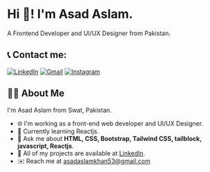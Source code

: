 # Hi 👋! I'm Asad Aslam.

A Frontend Developer and UI/UX Designer from Pakistan.

## 📞 Contact me:
[![LinkedIn](https://img.shields.io/badge/LinkedIn-Profile-blue)](https://www.linkedin.com/in/asad-aslam-2693022b5/)
[![Gmail](https://img.shields.io/badge/Gmail-Email-red)](mailto:your.email@gmail.com)
[![Instagram](https://img.shields.io/badge/Instagram-Profile-pink)](https://www.instagram.com/asadaslam8575?utm_source=ig_web_button_share_sheet&igsh=ZDNlZDc0MzIxNw==)

## 👨‍💻 About Me
I'm Asad Aslam from Swat, Pakistan.

- 🌐 I'm working as a front-end web developer and UI/UX Designer.
- 🔭 Currently learning Reactjs.
- 💬 Ask me about **HTML, CSS, Bootstrap, Tailwind CSS, tailblock, javascript, Reactjs**.
- 📂 All of my projects are available at [LinkedIn](https://www.linkedin.com/in/asad-aslam-9aa421344/).
- ✉️ Reach me at asadaslamkhan53@gmail.com


